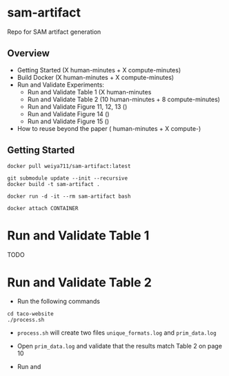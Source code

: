 # sam-artifact
Repo for SAM artifact generation

## Overview
- Getting Started (X human-minutes + X compute-minutes)
- Build Docker (X human-minutes + X compute-minutes)
- Run and Validate Experiments:
  - Run and Validate Table 1 (X human-minutes
  - Run and Validate Table 2 (10 human-minutes + 8 compute-minutes)
  - Run and Validate Figure 11, 12, 13 ()
  - Run and Validate Figure 14 ()
  - Run and Validate Figure 15 () 
- How to reuse beyond the paper ( human-minutes + X compute-)

## Getting Started
```
docker pull weiya711/sam-artifact:latest
```

```
git submodule update --init --recursive
docker build -t sam-artifact .
```

```
docker run -d -it --rm sam-artifact bash
``` 

```
docker attach CONTAINER
```

# Run and Validate Table 1
TODO

# Run and Validate Table 2
- Run the following commands
```
cd taco-website
./process.sh
``` 
  - `process.sh` will create two files `unique_formats.log` and `prim_data.log`
- Open `prim_data.log` and validate that the results match Table 2 on page 10

- Run and  
